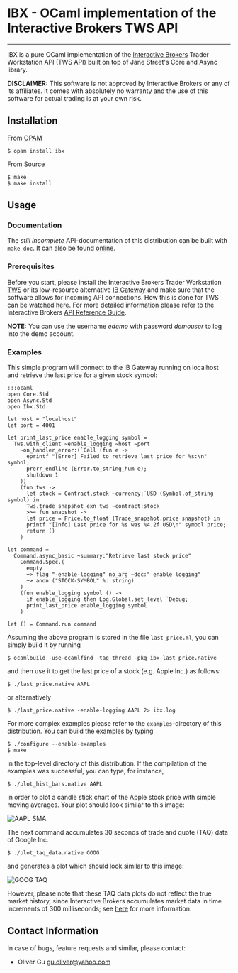 IBX - OCaml implementation of the Interactive Brokers TWS API
==================================================================

---------------------------------------------------------------------------

IBX is a pure OCaml implementation of the
[Interactive Brokers](http://www.interactivebrokers.com/en/main.php)
Trader Workstation API (TWS API) built on top of Jane Street's Core
and Async library.

__DISCLAIMER:__ This software is not approved by Interactive Brokers or any
of its affiliates. It comes with absolutely no warranty and the use of
this software for actual trading is at your own risk.

Installation
------------

From [OPAM](http://opam.ocaml.org)

    $ opam install ibx

From Source

    $ make
    $ make install

Usage
-----

### Documentation

The _still incomplete_ API-documentation of this distribution can be built with `make doc`.
It can also be found [online](http://ogu.bitbucket.org/ibx/api/).

### Prerequisites

Before you start, please install the Interactive Brokers Trader Workstation
[TWS](http://www.interactivebrokers.com/en/p.php?f=tws) or its low-resource alternative
[IB Gateway](https://www.interactivebrokers.com/en/?f=%2Fen%2Fsoftware%2Fibapi.php)
and make sure that the software allows for incoming API connections. How this is
done for TWS can be watched [here](http://www.youtube.com/watch?v=53tmypRq5wI).
For more detailed information please refer to the Interactive Brokers
[API Reference Guide](http://www.interactivebrokers.com/en/software/api/api.htm).

__NOTE:__ You can use the username _edemo_ with password _demouser_
to log into the demo account.

### Examples

This simple program will connect to the IB Gateway running on localhost
and retrieve the last price for a given stock symbol:

    :::ocaml
    open Core.Std
    open Async.Std
    open Ibx.Std

    let host = "localhost"
    let port = 4001

    let print_last_price enable_logging symbol =
      Tws.with_client ~enable_logging ~host ~port
        ~on_handler_error:(`Call (fun e ->
          eprintf "[Error] Failed to retrieve last price for %s:\n" symbol;
          prerr_endline (Error.to_string_hum e);
          shutdown 1
        ))
        (fun tws ->
          let stock = Contract.stock ~currency:`USD (Symbol.of_string symbol) in
          Tws.trade_snapshot_exn tws ~contract:stock
          >>= fun snapshot ->
          let price = Price.to_float (Trade_snapshot.price snapshot) in
          printf "[Info] Last price for %s was %4.2f USD\n" symbol price;
          return ()
        )

    let command =
      Command.async_basic ~summary:"Retrieve last stock price"
        Command.Spec.(
          empty
          +> flag "-enable-logging" no_arg ~doc:" enable logging"
          +> anon ("STOCK-SYMBOL" %: string)
        )
        (fun enable_logging symbol () ->
          if enable_logging then Log.Global.set_level `Debug;
          print_last_price enable_logging symbol
        )

    let () = Command.run command

Assuming the above program is stored in the file `last_price.ml`,
you can simply build it by running

    $ ocamlbuild -use-ocamlfind -tag thread -pkg ibx last_price.native

and then use it to get the last price of a stock (e.g. Apple Inc.)
as follows:

    $ ./last_price.native AAPL

or alternatively

    $ ./last_price.native -enable-logging AAPL 2> ibx.log

For more complex examples please refer to the `examples`-directory of this
distribution. You can build the examples by typing

    $ ./configure --enable-examples
    $ make

in the top-level directory of this distribution. If the compilation of the
examples was successful, you can type, for instance,

    $ ./plot_hist_bars.native AAPL

in order to plot a candle stick chart of the Apple stock price with simple
moving averages. Your plot should look similar to this image:

![AAPL SMA](http://ogu.bitbucket.org/aapl_sma.png)

The next command accumulates 30 seconds of trade and quote (TAQ) data of
Google Inc.

    $ ./plot_taq_data.native GOOG

and generates a plot which should look similar to this image:

![GOOG TAQ](http://ogu.bitbucket.org/goog_taq.png)

However, please note that these TAQ data plots do not reflect the true market
history, since Interactive Brokers accumulates market data in time increments
of 300 milliseconds; see
[here](http://support.marketdelta.com/entries/117533-interactive-brokers-ib-data-snapshot-data)
for more information.

Contact Information
-------------------

In case of bugs, feature requests and similar, please contact:

  * Oliver Gu <gu.oliver@yahoo.com>
